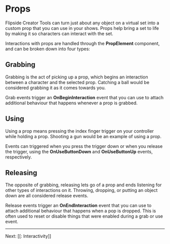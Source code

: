 # Props

Flipside Creator Tools can turn just about any object on a virtual set into a custom prop that you can use in your shows. Props help bring a set to life by making it so characters can interact with the set.

Interactions with props are handled through the **PropElement** component, and can be broken down into four types:

## Grabbing

Grabbing is the act of picking up a prop, which begins an interaction between a character and the selected prop. Catching a ball would be considered grabbing it as it comes towards you.

Grab events trigger an **OnBeginInteraction** event that you can use to attach additional behaviour that happens whenever a prop is grabbed.

## Using

Using a prop means pressing the index finger trigger on your controller while holding a prop. Shooting a gun would be an example of using a prop.

Events can triggered when you press the trigger down or when you release the trigger, using the **OnUseButtonDown** and **OnUseButtonUp** events, respectively.

## Releasing

The opposite of grabbing, releasing lets go of a prop and ends listening for other types of interactions on it. Throwing, dropping, or putting an object down are all considered release events.

Release events trigger an **OnEndInteraction** event that you can use to attach additional behaviour that happens when a pop is dropped. This is often used to reset or disable things that were enabled during a grab or use event.

---

Next: [[: Interactivity]]
